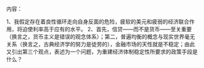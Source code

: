 内容：

1、我假定存在着良性循环走向自身反面的危险，疲软的美元和疲弱的经济联合作用，将迫使利率高于应有的水平。
2、首先，信贷——而不是货币——至关重要（换言之，货币主义是错误的观念体系）；第二，普遍均衡的概念与现实世界毫无关系（换言之，古典经济学的努力是徒劳的），金融市场的天性就是不稳定；由此又引出第三个观点，表述为一个问题，为重建经济体制稳定性所要求的政策手段是什么？
